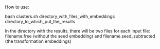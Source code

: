 How to use:

bash clusters.sh directory_with_files_with_embeddings directory_to_which_put_the_results

In the directory with the results, there will be two files for each input file: filename.free (without the seed embedding) and filename.seed_subtracted (the transformation embeddings)
